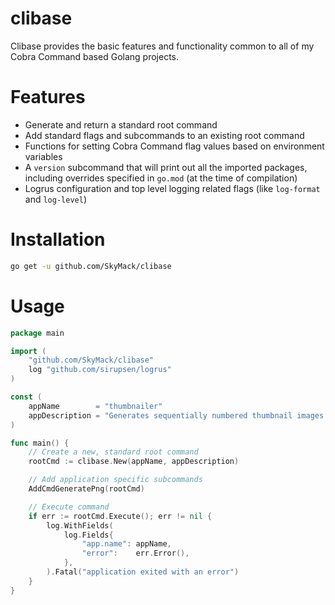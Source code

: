 # clibase

Clibase provides the basic features and functionality common to all of my Cobra Command based Golang projects.

# Features
* Generate and return a standard root command
* Add standard flags and subcommands to an existing root command
* Functions for setting Cobra Command flag values based on environment variables
* A `version` subcommand that will print out all the imported packages, including overrides specified in `go.mod` (at the time of compilation)
* Logrus configuration and top level logging related flags (like `log-format` and `log-level`)

# Installation
```bash
go get -u github.com/SkyMack/clibase
```

# Usage
```go
package main

import (
	"github.com/SkyMack/clibase"
	log "github.com/sirupsen/logrus"
)

const (
	appName        = "thumbnailer"
	appDescription = "Generates sequentially numbered thumbnail images based on the specified image and text settings."
)

func main() {
	// Create a new, standard root command
	rootCmd := clibase.New(appName, appDescription)

	// Add application specific subcommands
	AddCmdGeneratePng(rootCmd)

	// Execute command
	if err := rootCmd.Execute(); err != nil {
		log.WithFields(
			log.Fields{
				"app.name": appName,
				"error":    err.Error(),
			},
		).Fatal("application exited with an error")
	}
}
```